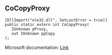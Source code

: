 ## CoCopyProxy

```
[DllImport("ole32.dll", SetLastError = true)]
public static extern int CoCopyProxy(
   IUnknown pProxy,
   out IUnknown ppCopy
);
```

Microsoft documentation: [Link](https://docs.microsoft.com/en-us/windows/win32/api/combaseapi/nf-combaseapi-cocopyproxy)
